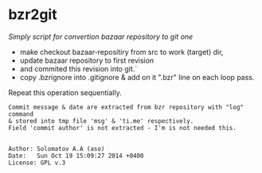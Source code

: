 bzr2git
=======

*Simply script for convertion bazaar repository to git one*

  - make checkout bazaar-repositiry from src to work (target) dir,
  - update bazaar repository to first revision
  - and commited this revision into git.`
  - copy .bzrignore into .gitignore & add on it ".bzr" line
      on each loop pass.

Repeat this operation sequentially.

    Commit message & date are extracted from bzr repository with "log" command
    & stored into tmp file 'msg' & 'ti.me' respectively.
    Field 'commit author' is not extracted - I'm is not needed this.


    Author: Solomatov A.A (aso)
    Date:   Sun Oct 19 15:09:27 2014 +0400
    License: GPL v.3
